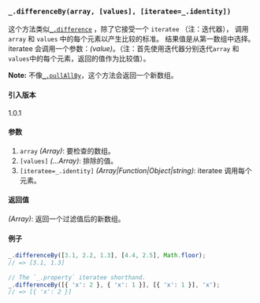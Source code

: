 ### `_.differenceBy(array, [values], [iteratee=_.identity])`[​](#_differencebyarray-values-iteratee_identity "_differencebyarray-values-iteratee_identity的直接链接")

这个方法类似[`_.difference`](#difference) ，除了它接受一个 `iteratee` （注：迭代器）， 调用`array` 和 `values` 中的每个元素以产生比较的标准。 结果值是从第一数组中选择。iteratee 会调用一个参数：_(value)_。（注：首先使用迭代器分别迭代`array` 和 `values`中的每个元素，返回的值作为比较值）。  
  
**Note:** 不像[`_.pullAllBy`](#pullAllBy)，这个方法会返回一个新数组。

#### 引入版本

1.0.1

#### 参数

1.  `array` _(Array)_: 要检查的数组。
2.  `[values]` _(...Array)_: 排除的值。
3.  `[iteratee=_.identity]` _(Array|Function|Object|string)_: iteratee 调用每个元素。

#### 返回值

_(Array)_: 返回一个过滤值后的新数组。

#### 例子

```js
_.differenceBy([3.1, 2.2, 1.3], [4.4, 2.5], Math.floor);
// => [3.1, 1.3]
 
// The `_.property` iteratee shorthand.
_.differenceBy([{ 'x': 2 }, { 'x': 1 }], [{ 'x': 1 }], 'x');
// => [{ 'x': 2 }]

```